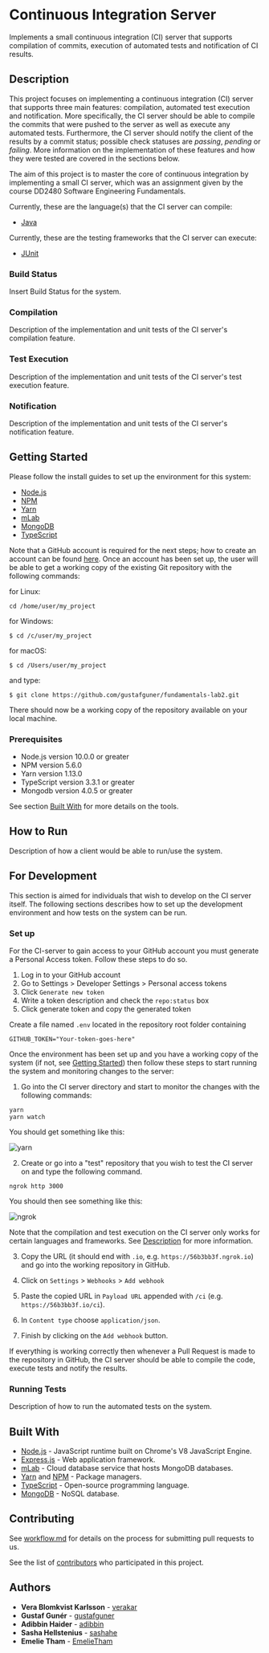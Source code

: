 # Continuous Integration Server

Implements a small continuous integration (CI) server that supports compilation of commits, execution of automated tests and notification of CI results.

## Description

This project focuses on implementing a continuous integration (CI) server that supports three main features: compilation, automated test execution and notification. More specifically, the CI server should be able to compile the commits that were pushed to the server as well as execute any automated tests. Furthermore, the CI server should notify the client of the results by a commit status; possible check statuses are *passing*, *pending* or *failing*. More information on the implementation of these features and how they were tested are covered in the sections below. 

The aim of this project is to master the core of continuous integration by implementing a small CI server, which was an assignment given by the course DD2480 Software Engineering Fundamentals. 
 
Currently, these are the language(s) that the CI server can compile:

* [Java](https://docs.oracle.com/en/java/)

Currently, these are the testing frameworks that the CI server can execute:

* [JUnit](https://junit.org/junit4/)

### Build Status

Insert Build Status for the system.

### Compilation

Description of the implementation and unit tests of the CI server's compilation feature.

### Test Execution

Description of the implementation and unit tests of the CI server's test execution feature.

### Notification

Description of the implementation and unit tests of the CI server's notification feature.

## Getting Started
Please follow the install guides to set up the environment for this system: 

* [Node.js](https://nodejs.org/en/download/)
* [NPM](https://www.npmjs.com/get-npm)
* [Yarn](https://yarnpkg.com/lang/en/docs/install/#debian-stable)
* [mLab](database_service)
* [MongoDB](database)
* [TypeScript](https://www.typescriptlang.org/docs/handbook/typescript-in-5-minutes.html)

Note that a GitHub account is required for the next steps; how to create an account can be found [here](https://help.github.com/articles/signing-up-for-a-new-github-account/). Once an account has been set up, the user will be able to get a working copy of the existing Git repository with the following commands:

for Linux:

`cd /home/user/my_project`

for Windows:

`$ cd /c/user/my_project`

for macOS:

`$ cd /Users/user/my_project`

and type: 

`$ git clone https://github.com/gustafguner/fundamentals-lab2.git`

There should now be a working copy of the repository available on your local machine.

### Prerequisites
* Node.js version 10.0.0 or greater
* NPM version 5.6.0
* Yarn version 1.13.0
* TypeScript version 3.3.1 or greater
* Mongodb version 4.0.5 or greater

See section [Built With](#built-with) for more details on the tools.

## How to Run

Description of how a client would be able to run/use the system.

## For Development
This section is aimed for individuals that wish to develop on the CI server itself. The following sections describes how to set up the development environment and how tests on the system can be run. 

### Set up

For the CI-server to gain access to your GitHub account you must generate a Personal Access token. Follow these steps to do so.

1. Log in to your GitHub account
2. Go to Settings > Developer Settings > Personal access tokens
3. Click `Generate new token`
4. Write a token description and check the `repo:status` box
5. Click generate token and copy the generated token

Create a file named `.env` located in the repository root folder containing

```shell
GITHUB_TOKEN="Your-token-goes-here"
```

Once the environment has been set up and you have a working copy of the system (if not, see [Getting Started](#getting-started)) then follow these steps to start running the system and monitoring changes to the server:

1. Go into the CI server directory and start to monitor the changes with the following commands:

```shell
yarn
yarn watch
```
You should get something like this:

![yarn](https://github.com/gustafguner/fundamentals-lab2/blob/issue/6/yarn-example.png)

2. Create or go into a "test" repository that you wish to test the CI server on and type the following command.

```shell
ngrok http 3000
```

You should then see something like this:

![ngrok](https://github.com/gustafguner/fundamentals-lab2/blob/issue/6/ngrok-example.png)

Note that the compilation and test execution on the CI server only works for certain languages and frameworks. See [Description](#description) for more information.

3. Copy the URL (it should end with `.io`, e.g. `https://56b3bb3f.ngrok.io`) and go into the working repository in GitHub.

4. Click on `Settings` > `Webhooks` > `Add webhook`

5. Paste the copied URL in `Payload URL` appended with `/ci` (e.g. `https://56b3bb3f.io/ci`). 

6. In `Content type` choose `application/json`.

7. Finish by clicking on the `Add webhook` button.

If everything is working correctly then whenever a Pull Request is made to the repository in GitHub, the CI server should be able to compile the code, execute tests and notify the results. 

### Running Tests

Description of how to run the automated tests on the system.

## Built With

* [Node.js](https://nodejs.org/en/) - JavaScript runtime built on Chrome's V8 JavaScript Engine.
* [Express.js](https://expressjs.com/) - Web application framework.
* [mLab](https://mlab.com/) - Cloud database service that hosts MongoDB databases.
* [Yarn](https://yarnpkg.com/en/) and [NPM](https://www.npmjs.com/) - Package managers.
* [TypeScript](https://www.typescriptlang.org/) - Open-source programming language.
* [MongoDB](https://www.mongodb.com/) -  NoSQL database.

## Contributing

See [workflow.md](https://github.com/gustafguner/fundamentals-lab2/blob/master/workflow.md) for details on the process for submitting pull requests to us.

See the list of [contributors](https://github.com/gustafguner/fundamentals-lab2/graphs/contributors) who participated in this project.

## Authors
* **Vera Blomkvist Karlsson** - [verakar](https://github.com/verakar)
* **Gustaf Gunér** - [gustafguner](https://github.com/gustafguner)
* **Adibbin Haider** - [adibbin](https://github.com/adibbin)
* **Sasha Hellstenius** - [sashahe](https://github.com/sashahe)
* **Emelie Tham** - [EmelieTham](https://github.com/EmelieTham)

